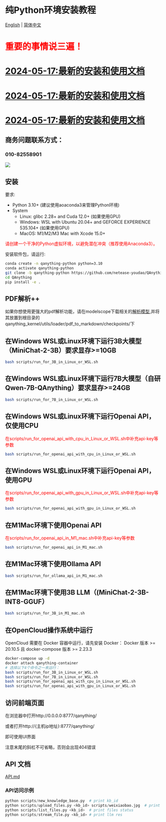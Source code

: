 # 纯Python环境安装教程
<p >
  <a href="./README.md">English</a> |
  <a href="./README_zh.md">简体中文</a>
</p>


<h1><span style="color:red;">重要的事情说三遍！</span></h1>

# [2024-05-17:最新的安装和使用文档](https://github.com/netease-youdao/QAnything/blob/master/QAnything%E4%BD%BF%E7%94%A8%E8%AF%B4%E6%98%8E.md) 
# [2024-05-17:最新的安装和使用文档](https://github.com/netease-youdao/QAnything/blob/master/QAnything%E4%BD%BF%E7%94%A8%E8%AF%B4%E6%98%8E.md) 
# [2024-05-17:最新的安装和使用文档](https://github.com/netease-youdao/QAnything/blob/master/QAnything%E4%BD%BF%E7%94%A8%E8%AF%B4%E6%98%8E.md)

## 商务问题联系方式：
### 010-82558901
![](docs/images/business.jpeg)


## 安装 

要求:

  - Python 3.10+ (建议使用aoaconda3来管理Python环境)
  - System 
      - Linux: glibc 2.28+ and Cuda 12.0+ (如果使用GPU)
      - Windows: WSL with Ubuntu 20.04+ and GEFORCE EXPERIENCE 535.104+ (如果使用GPU)
      - MacOS: M1/M2/M3 Mac with Xcode 15.0+

<span style="color:red;">请创建一个干净的Python虚拟环境，以避免潜在冲突（推荐使用Anaconda3）。</span>

安装软件包，请运行: 
```bash
conda create -n qanything-python python=3.10
conda activate qanything-python
git clone -b qanything-python https://github.com/netease-youdao/QAnything.git
cd QAnything
pip install -e .
```

## PDF解析++

如果你想使用更强大的pdf解析功能，请在modelscope下载相关的[解析模型](https://www.modelscope.cn/models/netease-youdao/QAnything-pdf-parser/files),并将其放置到根目录的qanything_kernel/utils/loader/pdf_to_markdown/checkpoints/下

## 在Windows WSL或Linux环境下运行3B大模型（MiniChat-2-3B）要求显存>=10GB
```bash
bash scripts/run_for_3B_in_Linux_or_WSL.sh
```

## 在Windows WSL或Linux环境下运行7B大模型（自研Qwen-7B-QAnything）要求显存>=24GB
```bash
bash scripts/run_for_7B_in_Linux_or_WSL.sh
```

## 在Windows WSL或Linux环境下运行Openai API，仅使用CPU

<span style="color:red;">在scripts/run_for_openai_api_with_cpu_in_Linux_or_WSL.sh中补充api-key等参数</span>

```bash
bash scripts/run_for_openai_api_with_cpu_in_Linux_or_WSL.sh
```

## 在Windows WSL或Linux环境下运行Openai API，使用GPU

<span style="color:red;">在scripts/run_for_openai_api_with_gpu_in_Linux_or_WSL.sh中补充api-key等参数</span>

```bash
bash scripts/run_for_openai_api_with_gpu_in_Linux_or_WSL.sh
```

## 在M1Mac环境下使用Openai API 

<span style="color:red;">在scripts/run_for_openai_api_in_M1_mac.sh中补充api-key等参数</span>

```bash
bash scripts/run_for_openai_api_in_M1_mac.sh
```

## 在M1Mac环境下使用Ollama API 

```bash
bash scripts/run_for_ollama_api_in_M1_mac.sh
```

## 在M1Mac环境下使用3B LLM（(MiniChat-2-3B-INT8-GGUF）

```bash
bash scripts/run_for_3B_in_M1_mac.sh
```

## 在OpenCloud操作系统中运行 
OpenCloud 需要在 Docker 容器中运行，请先安装 Docker：
Docker 版本 >= 20.10.5 且 docker-compose 版本 >= 2.23.3
```bash
docker-compose up -d
docker attach qanything-container
# 选择以下4个命令之一来运行：
bash scripts/run_for_3B_in_Linux_or_WSL.sh
bash scripts/run_for_7B_in_Linux_or_WSL.sh
bash scripts/run_for_openai_api_with_cpu_in_Linux_or_WSL.sh
bash scripts/run_for_openai_api_with_gpu_in_Linux_or_WSL.sh
```

## 访问前端页面 
在浏览器中打开http://0.0.0.0:8777/qanything/

或者打开http://{主机ip地址}:8777/qanything/

即可使用UI界面

注意末尾的斜杠不可省略，否则会出现404错误

## API 文档 
[API.md](./docs/API.md)

### API访问示例 
```python
python scripts/new_knowledge_base.py  # print kb_id
python scripts/upload_files.py <kb_id> scripts/weixiaobao.jpg  # print file_id
python scripts/list_files.py <kb_id>  # print files status
python scripts/stream_file.py <kb_id> # print llm res
```
